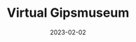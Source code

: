 ---
slug: '/2021_Gipsmuseum'
categories: ["Project"]
statuses: ["completedLead"]
date: "2023-02-02"
title: 'Virtual Gipsmuseum'
year: '2021-2023'
institutions: 'University of Graz'
PI: ''
myRoles: 'subproject co-PI'
funders: 'BMBWF (DiTAH project)'
website: 'https://gams.uni-graz.at/context:gipse'
## Pub_outputs: /publications/...
## Talk_outputs: /talks/...
## Media_outputs: /media/...
tags: ["semantic web", "digitisation", "3D"]
shortDesc: 'The project is using LiDAR scans and photogrammetry to create a virtual museum of the cast collection (Gipsmuseum) of the department of archaeology. In parallel, archaeological information on the originals is being collected, as well as data on the history of the casts. This information will be modelled (with LIDO) and presented alongside the 3D reconstructions in a GAMS project. It is a subproject of DITAH, a large infrastructure project led by the University of Graz.'
logo: '/images/gipsmuseum.png'
---